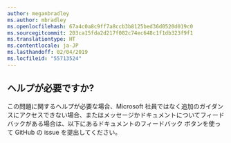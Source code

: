 ```yaml
---
author: meganbradley
ms.author: mbradley
ms.openlocfilehash: 67a4c0a8c9ff7a8ccb3b8125bed36d0520d019c0
ms.sourcegitcommit: 203ca15fda2d217f082c74ec648c1f1db323f9f1
ms.translationtype: HT
ms.contentlocale: ja-JP
ms.lasthandoff: 02/04/2019
ms.locfileid: "55713524"
---
```

## <a name="need-help"></a>ヘルプが必要ですか?

この問題に関するヘルプが必要な場合、Microsoft 社員ではなく追加のガイダンスにアクセスできない場合、またはメッセージかドキュメントについてフィードバックがある場合は、以下にあるドキュメントのフィードバック ボタンを使って GitHub の issue を提出してください。